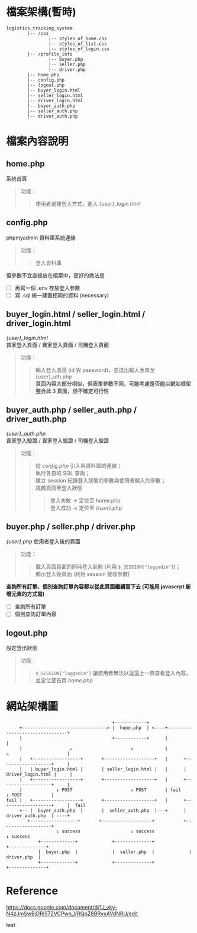 # 檔案架構(暫時)
```
logistics_tracking_system
        |-- /css
                |-- styles_of_home.css
                |-- styles_of_list.css
                |-- styles_of_login.css
        |-- /profile_info
                |-- buyer.php
                |-- seller.php
                |-- driver.php
        |-- home.php
        |-- config.php
        |-- logout.php
        |-- buyer_login.html
        |-- seller_login.html
        |-- driver_login.html
        |-- buyer_auth.php
        |-- seller_auth.php
        |-- driver_auth.php
```
# 檔案內容說明
## home.php
系統首頁<br>
> 功能：<br>
>> 使用者選擇登入方式，進入 *{user}_login.html*

## config.php
phpmyadmin 資料庫系統連線<br>
> 功能：<br>
>> 登入資料庫<br>

但參數不宜直接放在檔案中，更好的做法是
- [ ] 再寫一個 .env 存放登入參數<br>
- [ ] 寫 .sql 統一建置相同的資料 (necessary)

## buyer_login.html / seller_login.html / driver_login.html
*{user}_login.html*<br>
買家登入頁面 / 賣家登入頁面 / 司機登入頁面<br>
> 功能：<br>
>> 輸入登入憑證 (id 與 password)，並送出輸入表單至 {user}_uth.php<br>
**頁面內容大部分相似，但表單參數不同，可能考慮是否能以網站框架整合此 3 頁面，但不確定可行性**

## buyer_auth.php / seller_auth.php / driver_auth.php
*{user}_auth.php*<br>
賣家登入驗證 / 賣家登入驗證 / 司機登入驗證<br>
> 功能：<br>
>> 從 *config.php* 引入與資料庫的連線；<br>
>> 執行各自的 SQL 查詢；<br>
>> 建立 session 紀錄登入狀態的參數與使用者輸入的參數；<br>
>> 跳轉頁面至登入狀態<br>
>>> 登入失敗 -> 定位至 home.php<br>
>>> 登入成功 -> 定位至 *{user}.php*<br>

## buyer.php / seller.php / driver.php
*{user}.php*
使用者登入後的頁面<br>
> 功能：<br>
>> 載入頁面頁面的同時登入狀態 (利用 `$_SESSION["loggedin"]`)；<br>
>> 顯示登入後頁面 (利用 session 接收參數)<br>

**查詢所有訂單、個別查詢訂單內容都以從此頁面繼續寫下去 (可能用 javascrpt 新增元素的方式寫)**
- [ ] 查詢所有訂單
- [ ] 個別查詢訂單內容

## logout.php
設定登出狀態<br>
> 功能：
>> `$_SESSION["loggedin"]` 讓使用者無法以返還上一頁查看登入內容，並定位至首頁 *home.php*

# 網站架構圖
                                            +------------+
         +--------------------------------> |  home.php  | <----+--------------------------------+
         |                                  +------------+      |                                |
         |                  ↙                      ↓            |         ↘                      |
         |   +------------------+       +-------------------+   |      +-------------------+     |
         |   | buyer_login.html |       | seller_login.html |   |      | driver_login.html |     |
         |   +------------------+       +-------------------+   |      +-------------------+     |
         |             ↓ POST                      ↓ POST       | fail          ↓ POST           |
    fail |   +------------------+       +-------------------+   |      +-------------------+     |  fail
         +-- |  buyer_auth.php  |       |  seller_auth.php  |---+      |  driver_auth.php  | ----+ 
            +------------------+       +-------------------+           +-------------------+
                       ↓ success                   ↓ success                    ↓ success
                +-------------+             +--------------+             +--------------+
                |  buyer.php  |             |  seller.php  |             |  driver.php  |
                +-------------+             +--------------+             +--------------+
                
# Reference 
https://docs.google.com/document/d/1J_vky-N4zJmSwBjDRI57ZVCPwn_VRQpZ8BRyxAVdNRU/edit

test

